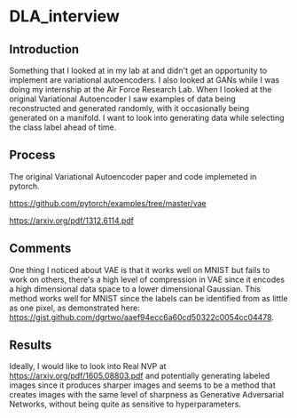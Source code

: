 # DLA_interview

## Introduction
Something that I looked at in my lab at and didn't get an opportunity to implement are variational autoencoders. I also looked at GANs while I was doing my internship at the Air Force Research Lab. When I looked at the original Variational Autoencoder I saw examples of data being reconstructed and generated randomly, with it occasionally being generated on a manifold. I want to look into generating data while selecting the class label ahead of time.

## Process
The original Variational Autoencoder paper and code implemeted in pytorch.

https://github.com/pytorch/examples/tree/master/vae

https://arxiv.org/pdf/1312.6114.pdf

## Comments

One thing I noticed about VAE is that it works well on MNIST but fails to work on others, there's a high level of compression in VAE since it encodes a high dimensional data space to a lower dimensional Gaussian. This method works well for MNIST since the labels can be identified from as little as one pixel, as demonstrated here: https://gist.github.com/dgrtwo/aaef94ecc6a60cd50322c0054cc04478.

## Results

Ideally, I would like to look into Real NVP at https://arxiv.org/pdf/1605.08803.pdf and potentially generating labeled images since it produces sharper images and seems to be a method that creates images with the same level of sharpness as Generative Adversarial Networks, without being quite as sensitive to hyperparameters.
